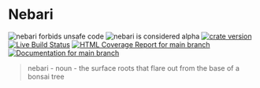 # Nebari

![nebari forbids unsafe code](https://img.shields.io/badge/unsafe-forbid-success)
![nebari is considered alpha](https://img.shields.io/badge/status-alpha-orange)
[![crate version](https://img.shields.io/crates/v/nebari.svg)](https://crates.io/crates/nebari)
[![Live Build Status](https://img.shields.io/github/workflow/status/khonsulabs/nebari/Tests/main)](https://github.com/khonsulabs/nebari/actions?query=workflow:Tests)
[![HTML Coverage Report for `main` branch](https://khonsulabs.github.io/nebari/coverage/badge.svg)](https://nebari.bonsaidb.io/coverage/)
[![Documentation for `main` branch](https://img.shields.io/badge/docs-main-informational)](https://nebari.bonsaidb.io/main/nebari/)

> nebari - noun - the surface roots that flare out from the base of a bonsai tree
